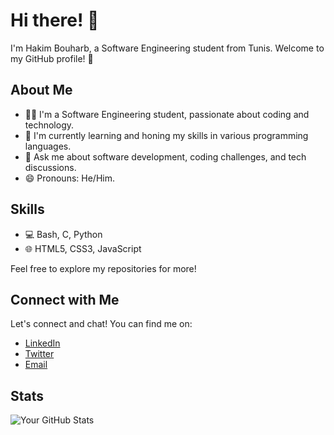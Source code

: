 # Hi there! 👋

I'm Hakim Bouharb, a Software Engineering student from Tunis. Welcome to my GitHub profile! 🚀

## About Me

- 👨‍💻 I'm a Software Engineering student, passionate about coding and technology.
- 🌱 I'm currently learning and honing my skills in various programming languages.
- 💬 Ask me about software development, coding challenges, and tech discussions.
- 😄 Pronouns: He/Him.

## Skills

- 💻 Bash, C, Python
- 🌐 HTML5, CSS3, JavaScript


Feel free to explore my repositories for more!

## Connect with Me

Let's connect and chat! You can find me on:

- [LinkedIn](https://www.linkedin.com/in/hakim-b-469860199/)
- [Twitter](https://twitter.com/Doctor__Wise)
- [Email](doctor_wise@protonmail.com)

## Stats

![Your GitHub Stats](https://github-readme-stats.vercel.app/api?username=your-username&show_icons=true&count_private=true&hide=contribs)

<!-- Feel free to add more sections or customize it according to your preferences -->

